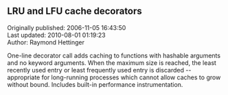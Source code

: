 ## LRU and LFU cache decorators  
Originally published: 2006-11-05 16:43:50  
Last updated: 2010-08-01 01:19:23  
Author: Raymond Hettinger  
  
One-line decorator call adds caching to functions with hashable arguments and no keyword arguments.  When the maximum size is reached, the least recently used entry or least frequently used entry is discarded -- appropriate for long-running processes which cannot allow caches to grow without bound.  Includes built-in performance instrumentation.